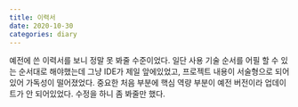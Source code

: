 ```yaml
---
title: 이력서
date: 2020-10-30
categories: diary
---
```

예전에 쓴 이력서를 보니 정말 못 봐줄 수준이었다.
일단 사용 기술 순서를 어필 할 수 있는 순서대로 해야했는데 그냥 IDE가 제일 앞에있었고,
프로젝트 내용이 서술형으로 되어있어 가독성이 떨어졌었다.
중요한 처음 부분에 핵심 역량 부분이 예전 버전이라 업데이트가 안 되어있었다.
수정을 하니 좀 봐줄만 했다.
